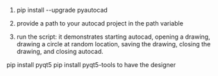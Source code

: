 1. pip install --upgrade pyautocad

2. provide a path to your autocad project in the path variable

3. run the script: it demonstrates starting autocad, opening a drawing, 
drawing a circle at random location, saving the drawing, closing the drawing,
and closing autocad.



pip install pyqt5
pip install pyqt5-tools to have the designer
